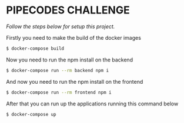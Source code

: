 # PIPECODES CHALLENGE

*Follow the steps below for setup this project.*

Firstly you need to make the build of the docker images

```bash
$ docker-compose build
```

Now you need to run the npm install on the backend

```bash
$ docker-compose run --rm backend npm i
```

And now you need to run the npm install on the frontend

```bash
$ docker-compose run --rm frontend npm i
```

After that you can run up the applications running this command below

```bash
$ docker-compose up
```

